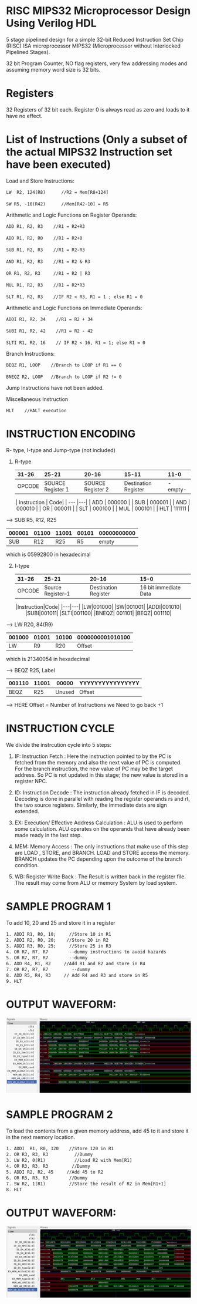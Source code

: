 # RISC MIPS32 Microprocessor Design Using Verilog HDL

5 stage pipelined design for a simple 32-bit Reduced Instruction Set Chip (RISC) ISA microprocessor MIPS32 (Microprocessor without Interlocked Pipelined Stages). 

32 bit Program Counter, NO flag registers, very few addressing modes and assuming memory word size is 32 bits.


# Registers

32 Registers of 32 bit each. Register 0 is always read as zero and loads to it have no effect.

# List of Instructions (Only a subset of the actual MIPS32 Instruction set have been executed)

Load and Store Instructions:

	LW  R2, 124(R8)      //R2 = Mem[R8+124]
	
	SW R5, -10(R42)      //Mem[R42-10] = R5


Arithmetic and Logic Functions on Register Operands: 

	ADD R1, R2, R3    //R1 = R2+R3

	ADD R1, R2, R0    //R1 = R2+0

	SUB R1, R2, R3    //R1 = R2-R3

	AND R1, R2, R3    //R1 = R2 & R3

	OR R1, R2, R3     //R1 = R2 | R3

	MUL R1, R2, R3    //R1 = R2*R3

	SLT R1, R2, R3    //IF R2 < R3, R1 = 1 ; else R1 = 0

	
Arithmetic and Logic Functions on Immediate Operands: 

	ADDI R1, R2, 34    //R1 = R2 + 34

	SUBI R1, R2, 42    //R1 = R2 - 42

	SLTI R1, R2, 16    // IF R2 < 16, R1 = 1; else R1 = 0


Branch Instructions:

	BEQZ R1, LOOP    //Branch to LOOP if R1 == 0

	BNEQZ R2, LOOP   //Branch to LOOP if R2 != 0

Jump Instructions have not been added.

Miscellaneous Instruction
	
	HLT    //HALT execution


# INSTRUCTION ENCODING


R- type, I-type and Jump-type (not included)


1. R-type

		
	|31-26 | 25-21 |20-16 |	15-11 |	11-0|
	| --- | --- | --- | --- | --- |
	|OPCODE| SOURCE Register 1| SOURCE Register 2| Destination Register | -empty-|                         
	
	
	<div align = "center">
	| Instruction | Code|
	| --- |---|
	| ADD | 000000 |  
	| SUB | 000001 |
	| AND | 000010 | 
	| OR | 000011 |
	| SLT | 000100 |
	| MUL | 000101 |
	| HLT | 111111 |
  	</div>
--> SUB R5, R12, R25
		
|000001|01100|11001|00101|00000000000|
|---|---|---|---|---|
|SUB|R12|R25|R5|empty|
which is 05992800 in hexadecimal
		
	
	
2. I-type
	
	|31-26|	25-21| 20-16| 15-0|
	|---|---|---|---|
	|OPCODE| Source Register–1| Destination Register| 16 bit immediate Data|

<div align = "center">
|Instruction|Code|
|---|---|
|LW|001000|
|SW|001001|
|ADDI|001010|
|SUBI|001011|
|SLTI|001100|
|BNEQZ|	001101|
|BEQZ|	001110|
</div>

--> LW R20, 84(R9)
	
|001000	|01001	|10100	|0000000001010100|
|---|---|---|---|
|LW	|R9	|R20	|Offset|
which is 21340054 in hexadecimal
		
--> BEQZ R25, Label

|001110|11001|00000|YYYYYYYYYYYYYYYY|
|---|---|---|---|
|BEQZ|R25|Unused|Offset|
		
--> HERE Offset = Number of Instructions we Need to go back +1
		
# INSTRUCTION CYCLE

We divide the instrcution cycle into 5 steps:
	 
   1. IF: Instruction Fetch : Here the instruction pointed to by the PC is fetched from the memory and also the next value of PC is computed.
	For the branch instruction, the new value of PC may be the target address. So PC is not updated in this stage; the new value is stored in a register NPC.
	
	
   2. ID: Instruction Decode : The instruction already fetched in IF is decoded. 
	        Decoding is done in parallel with reading the register operands rs and rt, the two source registers.
	        Similarly, the immediate data are sign extended.
		
		
   3. EX: Execution/ Effective Address Calculation : ALU is used to perform some calculation. ALU operates on the operands that have already been made ready in the 	last step.
   
   
   4. MEM: Memory Access : The only instructions that make use of this step are LOAD , STORE, and BRANCH.
	        LOAD and STORE access the memory. BRANCH updates the PC depending upon the outcome of the branch condition.
	    
	    
   5. WB: Register Write Back : The Result is written back in the register file. The result may come from ALU or memory System by load system. 

# SAMPLE PROGRAM 1

To add 10, 20 and 25 and store it in a register

	1. ADDI R1, R0, 10;     //Store 10 in R1
	2. ADDI R2, R0, 20;    //Store 20 in R2
	3. ADDI R3, R0, 25;     //Store 25 in R3
	4. OR R7, R7, R7        --dummy instructions to avoid hazards
	5. OR R7, R7, R7        --dummy 
	6. ADD R4, R1, R2     //Add R1 and R2 and store in R4
	7. OR R7, R7, R7         --dummy
	8. ADD R5, R4, R3     // Add R4 and R3 and store in R5
	9. HLT
	
# OUTPUT WAVEFORM:

![waveform](test1.png)

# SAMPLE PROGRAM 2

To load the contents from a given memory address, add 45 to it and store it in the next memory location.
	
	1. ADDI  R1, R0, 120    //Store 120 in R1
	2. OR R3, R3, R3          //Dummy
	3. LW R2, 0(R1)           //Load R2 with Mem[R1]
	4. OR R3, R3, R3         //Dummy
	5. ADDI R2, R2, 45     //Add 45 to R2
	6. OR R3, R3, R3        //Dummy
	7. SW R2, 1(R1)         //Store the result of R2 in Mem[R1+1]
	8. HLT


# OUTPUT WAVEFORM:

![wave2](test2.png)
